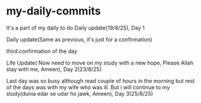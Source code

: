 # my-daily-commits
It's a part of my daily to do
Daily update(19/8/25), Day 1

Daily update(Same as previous, it's just for a confirmation)

third confirmation of the day

Life Update( Now need to move on my study with a new hope, Please Allah stay with me, Ameen), Day 2(23/8/25)

Last day was so busy although read couple of hours in the morning but rest of the days was with my wife who was ill. But i will continue to my study(dunia edar se udar ho jawk, Ameen), Day 3(25/8/25)
